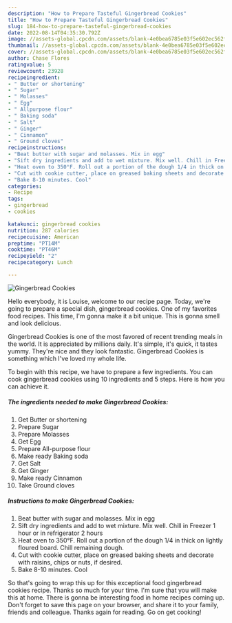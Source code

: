 ```yaml
---
description: "How to Prepare Tasteful Gingerbread Cookies"
title: "How to Prepare Tasteful Gingerbread Cookies"
slug: 184-how-to-prepare-tasteful-gingerbread-cookies
date: 2022-08-14T04:35:30.792Z
image: //assets-global.cpcdn.com/assets/blank-4e0bea6785e03f5e602ec562f230caae08da540cada707380b4fe1bbebba43da.png
thumbnail: //assets-global.cpcdn.com/assets/blank-4e0bea6785e03f5e602ec562f230caae08da540cada707380b4fe1bbebba43da.png
cover: //assets-global.cpcdn.com/assets/blank-4e0bea6785e03f5e602ec562f230caae08da540cada707380b4fe1bbebba43da.png
author: Chase Flores
ratingvalue: 5
reviewcount: 23928
recipeingredient:
- " Butter or shortening"
- " Sugar"
- " Molasses"
- " Egg"
- " Allpurpose flour"
- " Baking soda"
- " Salt"
- " Ginger"
- " Cinnamon"
- " Ground cloves"
recipeinstructions:
- "Beat butter with sugar and molasses. Mix in egg"
- "Sift dry ingredients and add to wet mixture. Mix well. Chill in Freezer 1 hour or in refrigerator 2 hours"
- "Heat oven to 350°F. Roll out a portion of the dough 1/4 in thick on lightly floured board. Chill remaining dough."
- "Cut with cookie cutter, place on greased baking sheets and decorate with raisins, chips or nuts, if desired."
- "Bake 8-10 minutes. Cool"
categories:
- Recipe
tags:
- gingerbread
- cookies

katakunci: gingerbread cookies 
nutrition: 287 calories
recipecuisine: American
preptime: "PT14M"
cooktime: "PT46M"
recipeyield: "2"
recipecategory: Lunch

---
```



![Gingerbread Cookies](//assets-global.cpcdn.com/assets/blank-4e0bea6785e03f5e602ec562f230caae08da540cada707380b4fe1bbebba43da.png)

Hello everybody, it is Louise, welcome to our recipe page. Today, we're going to prepare a special dish, gingerbread cookies. One of my favorites food recipes. This time, I'm gonna make it a bit unique. This is gonna smell and look delicious.

Gingerbread Cookies is one of the most favored of recent trending meals in the world. It is appreciated by millions daily. It's simple, it's quick, it tastes yummy. They're nice and they look fantastic. Gingerbread Cookies is something which I've loved my whole life.




To begin with this recipe, we have to prepare a few ingredients. You can cook gingerbread cookies using 10 ingredients and 5 steps. Here is how you can achieve it.

<!--inarticleads1-->

##### The ingredients needed to make Gingerbread Cookies:

1. Get  Butter or shortening
1. Prepare  Sugar
1. Prepare  Molasses
1. Get  Egg
1. Prepare  All-purpose flour
1. Make ready  Baking soda
1. Get  Salt
1. Get  Ginger
1. Make ready  Cinnamon
1. Take  Ground cloves




<!--inarticleads2-->

##### Instructions to make Gingerbread Cookies:

1. Beat butter with sugar and molasses. Mix in egg
1. Sift dry ingredients and add to wet mixture. Mix well. Chill in Freezer 1 hour or in refrigerator 2 hours
1. Heat oven to 350°F. Roll out a portion of the dough 1/4 in thick on lightly floured board. Chill remaining dough.
1. Cut with cookie cutter, place on greased baking sheets and decorate with raisins, chips or nuts, if desired.
1. Bake 8-10 minutes. Cool




So that's going to wrap this up for this exceptional food gingerbread cookies recipe. Thanks so much for your time. I'm sure that you will make this at home. There is gonna be interesting food in home recipes coming up. Don't forget to save this page on your browser, and share it to your family, friends and colleague. Thanks again for reading. Go on get cooking!
